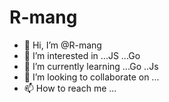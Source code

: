 # R-mang

- 👋 Hi, I’m @R-mang
- 👀 I’m interested in ...JS ...Go
- 🌱 I’m currently learning ...Go ..Js
- 💞️ I’m looking to collaborate on ...
- 📫 How to reach me ...

<!---
R-mang/profile is a ✨ special ✨ repository because its `README.md` (this file) appears on your GitHub profile.
You can click the Preview link to take a look at your changes.
--->
